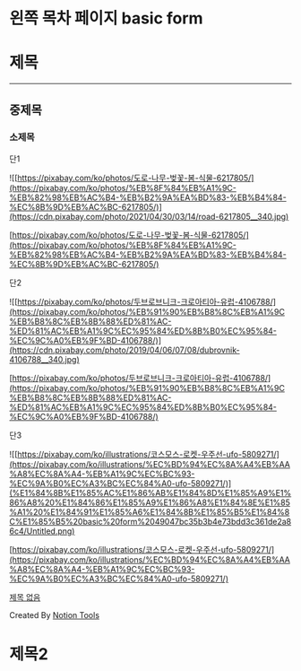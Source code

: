 # 왼쪽 목차 페이지 basic form

# 제목

---

## 중제목

### 소제목

단1

![[https://pixabay.com/ko/photos/도로-나무-벚꽃-봄-식물-6217805/](https://pixabay.com/ko/photos/%EB%8F%84%EB%A1%9C-%EB%82%98%EB%AC%B4-%EB%B2%9A%EA%BD%83-%EB%B4%84-%EC%8B%9D%EB%AC%BC-6217805/)](https://cdn.pixabay.com/photo/2021/04/30/03/14/road-6217805__340.jpg)

[https://pixabay.com/ko/photos/도로-나무-벚꽃-봄-식물-6217805/](https://pixabay.com/ko/photos/%EB%8F%84%EB%A1%9C-%EB%82%98%EB%AC%B4-%EB%B2%9A%EA%BD%83-%EB%B4%84-%EC%8B%9D%EB%AC%BC-6217805/)

단2

![[https://pixabay.com/ko/photos/두브로브니크-크로아티아-유럽-4106788/](https://pixabay.com/ko/photos/%EB%91%90%EB%B8%8C%EB%A1%9C%EB%B8%8C%EB%8B%88%ED%81%AC-%ED%81%AC%EB%A1%9C%EC%95%84%ED%8B%B0%EC%95%84-%EC%9C%A0%EB%9F%BD-4106788/)](https://cdn.pixabay.com/photo/2019/04/06/07/08/dubrovnik-4106788__340.jpg)

[https://pixabay.com/ko/photos/두브로브니크-크로아티아-유럽-4106788/](https://pixabay.com/ko/photos/%EB%91%90%EB%B8%8C%EB%A1%9C%EB%B8%8C%EB%8B%88%ED%81%AC-%ED%81%AC%EB%A1%9C%EC%95%84%ED%8B%B0%EC%95%84-%EC%9C%A0%EB%9F%BD-4106788/)

단3

![[https://pixabay.com/ko/illustrations/코스모스-로켓-우주선-ufo-5809271/](https://pixabay.com/ko/illustrations/%EC%BD%94%EC%8A%A4%EB%AA%A8%EC%8A%A4-%EB%A1%9C%EC%BC%93-%EC%9A%B0%EC%A3%BC%EC%84%A0-ufo-5809271/)](%E1%84%8B%E1%85%AC%E1%86%AB%E1%84%8D%E1%85%A9%E1%86%A8%20%E1%84%86%E1%85%A9%E1%86%A8%E1%84%8E%E1%85%A1%20%E1%84%91%E1%85%A6%E1%84%8B%E1%85%B5%E1%84%8C%E1%85%B5%20basic%20form%2049047bc35b3b4e73bdd3c361de2a86c4/Untitled.png)

[https://pixabay.com/ko/illustrations/코스모스-로켓-우주선-ufo-5809271/](https://pixabay.com/ko/illustrations/%EC%BD%94%EC%8A%A4%EB%AA%A8%EC%8A%A4-%EB%A1%9C%EC%BC%93-%EC%9A%B0%EC%A3%BC%EC%84%A0-ufo-5809271/)

[제목 없음](https://www.notion.so/04db65a322a84523bb6755a078059b9e)

Created By [Notion Tools](https://www.notion-tools.com)

# 제목2